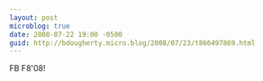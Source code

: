 ```yaml
---
layout: post
microblog: true
date: 2008-07-22 19:00 -0500
guid: http://bdougherty.micro.blog/2008/07/23/t866497869.html
---
```

FB F8'08!
